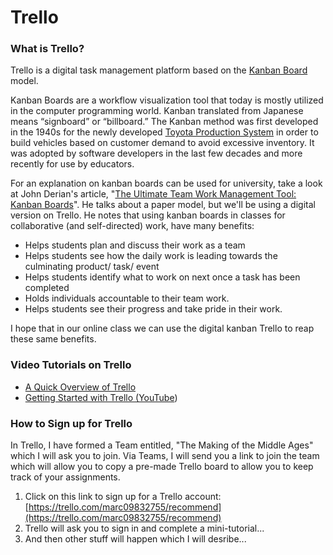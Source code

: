 # Trello

### What is Trello?

Trello is a digital task management platform based on the [Kanban Board](https://en.wikipedia.org/wiki/Kanban_board) model.

Kanban Boards are a workflow visualization tool that today is mostly utilized in the computer programming world. Kanban translated from Japanese means “signboard” or “billboard.” The Kanban method was first developed in the 1940s for the newly developed [Toyota Production System](https://www.toyota-global.com/company/vision_philosophy/toyota_production_system/origin_of_the_toyota_production_system.html) in order to build vehicles based on customer demand to avoid excessive inventory. It was adopted by software developers in the last few decades and more recently for use by educators. 

For an explanation on kanban boards can be used for university, take a look at John Derian's article, "[The Ultimate Team Work Management Tool: Kanban Boards](https://www.pblworks.org/blog/ultimate-team-work-management-tool-kanban-boards)". He talks about a paper model, but we'll be using a digital version on Trello. He notes that using kanban boards in classes for collaborative \(and self-directed\) work, have many benefits:

* Helps students plan and discuss their work as a team
* Helps students see how the daily work is leading towards the culminating product/ task/ event
* Helps students identify what to work on next once a task has been completed
* Holds individuals accountable to their team work.
* Helps students see their progress and take pride in their work.

I hope that in our online class we can use the digital kanban Trello to reap these same benefits. 

### Video Tutorials on Trello

* [A Quick Overview of Trello](https://youtu.be/tVooja0Ta5I)
* [Getting Started with Trello \(YouTube](https://youtu.be/xky48zyL9iA)\)

### How to Sign up for Trello

In Trello, I have formed a Team entitled, "The Making of the Middle Ages" which I will ask you to join. Via Teams, I will send you a link to join the team which will allow you to copy a pre-made Trello board to allow you to keep track of your assignments.

1. Click on this link to sign up for a Trello account: [https://trello.com/marc09832755/recommend](https://trello.com/marc09832755/recommend)
2. Trello will ask you to sign in and complete a mini-tutorial...
3. And then other stuff will happen which I will desribe...

